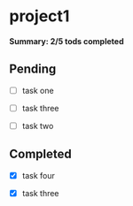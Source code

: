 # project1
#### Summary: 2/5 tods completed
## Pending
- [ ] task one

- [ ] task three

- [ ] task two

## Completed

- [x] task four

- [x] task three
